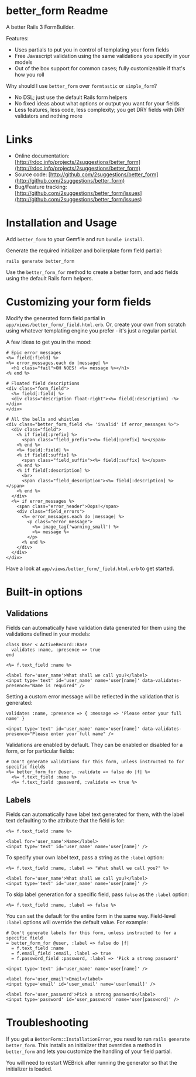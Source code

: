 better_form Readme
==================

A better Rails 3 FormBuilder.

Features:

* Uses partials to put you in control of templating your form fields
* Free Javascript validation using the same validations you specify in your models
* Out of the box support for common cases; fully customizeable if that's how you roll

Why should I use `better_form` over `formtastic` or `simple_form`?

* No DSL; just use the default Rails form helpers
* No fixed ideas about what options or output you want for your fields
* Less features, less code, less complexity; you get DRY fields with DRY validators and nothing more

Links
=====

* Online documentation: [http://rdoc.info/projects/2suggestions/better_form](http://rdoc.info/projects/2suggestions/better_form)
* Source code: [http://github.com/2suggestions/better_form](http://github.com/2suggestions/better_form)
* Bug/Feature tracking: [http://github.com/2suggestions/better_form/issues](http://github.com/2suggestions/better_form/issues)

Installation and Usage
======================

Add `better_form` to your Gemfile and run `bundle install`.

Generate the required initializer and boilerplate form field partial:

    rails generate better_form

Use the `better_form_for` method to create a better form, and add fields using the default Rails form helpers.

Customizing your form fields
============================

Modify the generated form field partial in `app/views/better_form/_field.html.erb`. Or, create your own from scratch using whatever templating engine you prefer - it's just a regular partial.

A few ideas to get you in the mood:

    # Epic error messages
    <%= field[:field] %>
    <%= error_messages.each do |message| %>
      <h1 class="fail">OH NOES! <%= message %></h1>
    <% end %>

    # Floated field descriptions
    <div class="form_field">
      <%= field[:field] %>
      <div class="description float-right"><%= field[:description] -%></div>
    </div>

    # All the bells and whistles
    <div class="better_form_field <%= 'invalid' if error_messages %>">
      <div class="field">
        <% if field[:prefix] %>
          <span class="field_prefix"><%= field[:prefix] %></span>
        <% end %>
        <%= field[:field] %>
        <% if field[:suffix] %>
          <span class="field_suffix"><%= field[:suffix] %></span>
        <% end %>
        <% if field[:description] %>
          <br>
          <span class="field_description"><%= field[:description] %></span>
        <% end %>
      </div>
      <%= if error_messages %>
        <span class="error_header">Oops!</span>
        <div class="field_errors">
          <%= error_messages.each do |message| %>
            <p class="error_message">
              <%= image_tag('warning_small') %>
              <%= message %>
            </p>
          <% end %>
        </div>
      </div>
    </div>

Have a look at `app/views/better_form/_field.html.erb` to get started.

Built-in options
================

Validations
-----------

Fields can automatically have validation data generated for them using the validations defined in your models:

    class User < ActiveRecord::Base
      validates :name, :presence => true
    end

    <%= f.text_field :name %>

    <label for='user_name'>What shall we call you?</label>
    <input type='text' id='user_name' name='user[name]' data-validates-presence="Name is required" />

Setting a custom error message will be reflected in the validation that is generated:

    validates :name, :presence => { :message => 'Please enter your full name' }

    <input type='text' id='user_name' name='user[name]' data-validates-presence="Please enter your full name" />

Validations are enabled by default. They can be enabled or disabled for a form, or for particular fields:

    # Don't generate validations for this form, unless instructed to for specific fields
    <%= better_form_for @user, :validate => false do |f| %>
      <%= f.text_field :name %>
      <%= f.text_field :password, :validate => true %>

Labels
------

Fields can automatically have label text generated for them, with the label text defaulting to the attribute that the field is for:

    <%= f.text_field :name %>

    <label for='user_name'>Name</label>
    <input type='text' id='user_name' name='user[name]' />

To specify your own label text, pass a string as the `:label` option:

    <%= f.text_field :name, :label => "What shall we call you?" %>

    <label for='user_name'>What shall we call you?</label>
    <input type='text' id='user_name' name='user[name]' />

To skip label generation for a specific field, pass `false` as the `:label` option:

    <%= f.text_field :name, :label => false %>

You can set the default for the entire form in the same way. Field-level `:label` options will override the default value. For example:

    # Don't generate labels for this form, unless instructed to for a specific field
    = better_form_for @user, :label => false do |f|
      = f.text_field :name
      = f.email_field :email, :label => true
      = f.password_field :password, :label => 'Pick a strong password'

    <input type='text' id='user_name' name='user[name]' />

    <label for='user_email'>Email</label>
    <input type='email' id='user_email' name='user[email]' />

    <label for='user_password'>Pick a strong password</label>
    <input type='password' id='user_password' name='user[password]' />

Troubleshooting
===============

If you get a `BetterForm::InstallationError`, you need to run `rails generate better_form`. This installs an initializer that overrides a method
in `better_form` and lets you customize the handling of your field partial.

You will need to restart WEBrick after running the generator so that the initializer is loaded.
